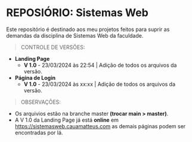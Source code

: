 # REPOSIÓRIO: Sistemas Web
Este repositório é destinado aos meu projetos feitos para suprir as demandas da disciplina de Sistemas Web da faculdade.

> CONTROLE DE VERSÕES:
  - **Landing Page**
      - **V 1.0** - 23/03/2024 às 22:54 | Adição de todos os arquivos da versão.
  - **Página de Login**
      - **V 1.0** - 23/03/2024 às xx:xx | Adição de todos os arquivos da versão.

> OBSERVAÇÕES:
  - Os arquivios estão na branche master **(trocar main > master)**.
  - A V 1.0 da Landing Page já está **online** em https://sistemasweb.cauamatteus.com as demais páginas podem ser encontradas por lá.
